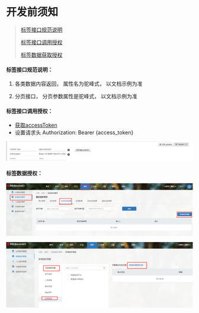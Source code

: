 # 开发前须知

>[标签接口规范说明](#link1)
>
>[标签接口调用授权](#link2)
>
>[标签数据获取授权](#link3)



#### 标签接口规范说明：<div id=link1></div>

1. 各类数据内容返回， 属性名为驼峰式， 以文档示例为准

2. 分页接口， 分页参数属性是驼峰式， 以文档示例为准

   

#### 标签接口调用授权：<div id=link2></div>

* [获取accessToken](/get-access-token.html)
* 设置请求头 Authorization: Bearer {access_token}

![image-20201111115147461.png](README.assets/image-20201111115147461.png)

#### 标签数据授权：<div id=link3></div>

![image-20201117102403654](README.assets/image-20201117102403654.png)

![image-20201117102438634](README.assets/image-20201117102438634.png)